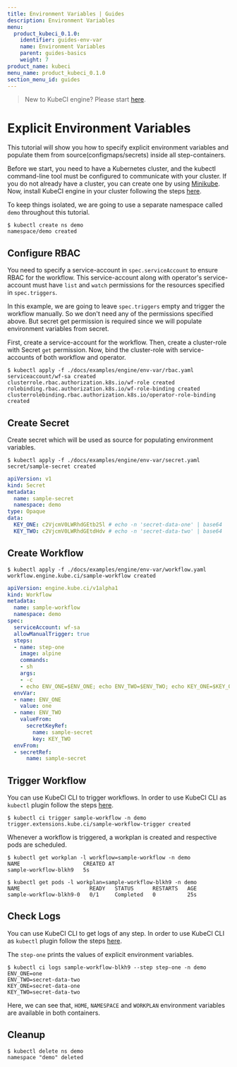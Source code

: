 ```yaml
---
title: Environment Variables | Guides
description: Environment Variables
menu:
  product_kubeci_0.1.0:
    identifier: guides-env-var
    name: Environment Variables
    parent: guides-basics
    weight: 7
product_name: kubeci
menu_name: product_kubeci_0.1.0
section_menu_id: guides
---
```


> New to KubeCI engine? Please start [here](/docs/concepts/README.md).

# Explicit Environment Variables

This tutorial will show you how to specify explicit environment variables and populate them from source(configmaps/secrets) inside all step-containers.

Before we start, you need to have a Kubernetes cluster, and the kubectl command-line tool must be configured to communicate with your cluster. If you do not already have a cluster, you can create one by using [Minikube](https://github.com/kubernetes/minikube). Now, install KubeCI engine in your cluster following the steps [here](/docs/setup/engine/install.md).

To keep things isolated, we are going to use a separate namespace called `demo` throughout this tutorial.

```console
$ kubectl create ns demo
namespace/demo created
```

## Configure RBAC

You need to specify a service-account in `spec.serviceAccount` to ensure RBAC for the workflow. This service-account along with operator's service-account must have `list` and `watch` permissions for the resources specified in `spec.triggers`.

In this example, we are going to leave `spec.triggers` empty and trigger the workflow manually. So we don't need any of the permissions specified above. But secret get permission is required since we will populate environment variables from secret.

First, create a service-account for the workflow. Then, create a cluster-role with Secret `get` permission. Now, bind the cluster-role with service-accounts of both workflow and operator.

```console
$ kubectl apply -f ./docs/examples/engine/env-var/rbac.yaml
serviceaccount/wf-sa created
clusterrole.rbac.authorization.k8s.io/wf-role created
rolebinding.rbac.authorization.k8s.io/wf-role-binding created
clusterrolebinding.rbac.authorization.k8s.io/operator-role-binding created
```

## Create Secret

Create secret which will be used as source for populating environment variables.

```console
$ kubectl apply -f ./docs/examples/engine/env-var/secret.yaml
secret/sample-secret created
```

```yaml
apiVersion: v1
kind: Secret
metadata:
  name: sample-secret
  namespace: demo
type: Opaque
data:
  KEY_ONE: c2VjcmV0LWRhdGEtb25l # echo -n 'secret-data-one' | base64
  KEY_TWO: c2VjcmV0LWRhdGEtdHdv # echo -n 'secret-data-two' | base64
```

## Create Workflow

```console
$ kubectl apply -f ./docs/examples/engine/env-var/workflow.yaml
workflow.engine.kube.ci/sample-workflow created
```

```yaml
apiVersion: engine.kube.ci/v1alpha1
kind: Workflow
metadata:
  name: sample-workflow
  namespace: demo
spec:
  serviceAccount: wf-sa
  allowManualTrigger: true
  steps:
  - name: step-one
    image: alpine
    commands:
    - sh
    args:
    - -c
    - echo ENV_ONE=$ENV_ONE; echo ENV_TWO=$ENV_TWO; echo KEY_ONE=$KEY_ONE; echo KEY_TWO=$KEY_TWO
  envVar:
  - name: ENV_ONE
    value: one
  - name: ENV_TWO
    valueFrom:
      secretKeyRef:
        name: sample-secret
        key: KEY_TWO
  envFrom:
  - secretRef:
      name: sample-secret
```

## Trigger Workflow

You can use KubeCI CLI to trigger workflows. In order to use KubeCI CLI as `kubectl` plugin follow the steps [here](/docs/setup/cli/install.md).

```console
$ kubectl ci trigger sample-workflow -n demo
trigger.extensions.kube.ci/sample-workflow-trigger created
```

Whenever a workflow is triggered, a workplan is created and respective pods are scheduled.

```console
$ kubectl get workplan -l workflow=sample-workflow -n demo
NAME                    CREATED AT
sample-workflow-blkh9   5s
```

```console
$ kubectl get pods -l workplan=sample-workflow-blkh9 -n demo
NAME                      READY   STATUS      RESTARTS   AGE
sample-workflow-blkh9-0   0/1     Completed   0          25s
```

## Check Logs

You can use KubeCI CLI to get logs of any step. In order to use KubeCI CLI as `kubectl` plugin follow the steps [here](/docs/setup/cli/install.md).

The `step-one` prints the values of explicit environment variables.

```console
$ kubectl ci logs sample-workflow-blkh9 --step step-one -n demo
ENV_ONE=one
ENV_TWO=secret-data-two
KEY_ONE=secret-data-one
KEY_TWO=secret-data-two
```

Here, we can see that, `HOME`, `NAMESPACE` and `WORKPLAN` environment variables are available in both containers.

## Cleanup

```console
$ kubectl delete ns demo
namespace "demo" deleted
```
